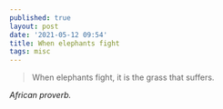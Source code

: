 ```yaml
---
published: true
layout: post
date: '2021-05-12 09:54'
title: When elephants fight
tags: misc 
---
```

> When elephants fight, it is the grass that suffers.

_African proverb._
